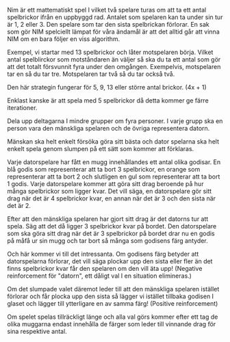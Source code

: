 Nim är ett mattematiskt spel I vilket två spelare turas om att ta ett antal spelbrickor ifrån en uppbyggd rad. Antalet som spelaren kan ta under sin tur är 1, 2 eller 3. Den spelare som tar den sista spelbrickan förlorar.  En sak som gör NIM spelciellt lämpat för våra ändamål är att det alltid går att vinna NIM om en bara följer en viss algorithm.  

 

Exempel, vi startar med 13 spelbrickor och låter motspelaren börja. Vilket antal spelblirckor som motståndaren än väljer så ska du ta ett antal som gör att det totalt försvunnit fyra under den omgången. Exempelvis, motspelaren tar en så du tar tre. Motspelaren tar två så du tar också två.  

 

Den här strategin fungerar för 5, 9, 13 eller större antal brickor.  (4x + 1) 

 

Enklast kanske är att spela med 5 spelbrickor då detta kommer ge färre iterationer.  

 

Dela upp deltagarna I mindre grupper om fyra personer. I varje grupp ska en person vara den mänskliga spelaren och de övriga representera datorn.  

 

Mänskan ska helt enkelt försöka göra sitt bästa och dator spelarna ska helt enkelt spela genom slumpen på ett sätt som kommer att förklaras.  

 

Varje datorspelare har fått en mugg innehållandes ett antal olika godisar.  En blå godis som representerar att ta bort 3 spelbrickor, en orange som representerar att ta bort 2 och slutligen en gul som representerar att ta bort 1 godis. Varje datorspelare kommer att göra sitt drag beroende på hur många spelbrickor som ligger kvar. Det vill säga, en datorspelare gör sitt drag när det är 4 spelbrickor kvar, en annan när det är 3 och den sista när det är 2.  

 

Efter att den mänskliga spelaren har gjort sitt drag är det datorns tur att spela.  Säg att det då ligger 3 spelbrickor kvar på bordet. Den datorspelare som ska göra sitt drag när det är 3 spelbrickor på bordet drar nu en godis på måfå ur sin mugg och tar bort så många som godisens färg antyder. 

 

Och här kommer vi till det intressanta. Om godisens färg betyder att datorspelarna förlorar, det vill säga plockar upp den sista eller fler än det finns spelbrickor kvar får den spelaren om den vill äta upp! (Negative reinforcement för "datorn", ett dåligt val I en situation elimineras.) 

 

Om det slumpade valet däremot leder till att den mänskliga spelaren istället förlorar och får plocka upp den sista så lägger vi istället tillbaka godisen I glaset och lägger till ytterligare en av samma färg! (Positive reinforcement) 

 

Om spelet spelas tillräckligt länge och alla val görs kommer efter ett tag de olika muggarna endast innehålla de färger som leder till vinnande drag för sina respektive antal.  

 
